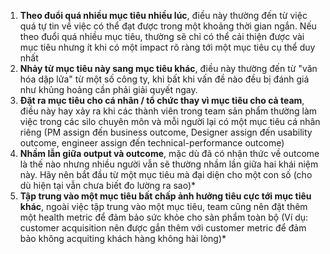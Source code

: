 1. **Theo đuổi quá nhiều mục tiêu nhiều lúc**, điều này thường đến từ việc quá tự tin về việc có thể đạt được trong một khoảng thời gian ngắn. Nếu theo đuổi quá nhiều mục tiêu, thường sẽ chỉ có thể cải thiện được vài mục tiêu nhưng ít khi có một impact rõ ràng tới một mục tiêu cụ thể duy nhất
2. **Nhảy từ mục tiêu này sang mục tiêu khác**, điều này thường đến từ "văn hóa dập lửa" từ một số công ty, khi bất khi vấn đề nào đều bị đánh giá như khủng hoảng cần phải giải quyết ngay.
3. **Đặt ra mục tiêu cho cá nhân / tổ chức thay vì mục tiêu cho cả team**, điều này hay xảy ra khi các thành viên trong team sản phẩm thường làm việc trong các silo chuyên môn và mỗi người lại có một mục tiêu cá nhân riêng (PM assign đến business outcome, Designer assign đến usability outcome, engineer assign đến technical-performance outcome)
4. **Nhầm lẫn giữa output và outcome**, mặc dù đã có nhận thức về outcome là thế nào nhưng nhiều người vẫn sẽ thường nhầm lần giữa hai khái niệm này. Hãy nên bắt đầu từ một mục tiêu mà đại diện cho một con số (cho dù hiện tại vẫn chưa biết đo lường ra sao)*
5. **Tập trung vào một mục tiêu bất chấp ảnh hưởng tiêu cực tới mục tiêu khác**, ngoài việc tập trung vào một mục tiêu, team cũng nên đặt thêm một health metric để đảm bảo sức khỏe cho sản phẩm toàn bộ (Ví dụ: customer acquisition nên được gắn thêm với customer metric để đảm bảo không acquiting khách hàng không hài lòng)*